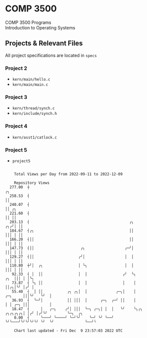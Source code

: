 # COMP 3500
COMP 3500 Programs  
Introduction to Operating Systems  
## Projects & Relevant Files
All project specifications are located in `specs`
### Project 2
- `kern/main/hello.c`
- `kern/main/main.c`
### Project 3
- `kern/thread/synch.c`
- `kern/include/synch.h`
### Project 4
- `kern/asst1/catlock.c`
### Project 5
- `project5`

```

    Total Views per Day from 2022-09-11 to 2022-12-09

    Repository Views
  277.00  ┼                                                                             ╭╮
  258.53  ┤                                                                             ││
  240.07  ┤                                                                             ││ ╭╮
  221.60  ┤                                                                             ││ ││
  203.13  ┤                                             ╭╮                           ╭╮╭╯│ ││
  184.67  ┤╭╮                                           ││                           │││ │ ││
  166.20  ┤││                                           ││                           │││ │ ││
  147.73  ┤││                     ╭╮                  ╭─╯│                           │││ │ ││
  129.27  ┤││                    ╭╯│                  │  │                           │││ │ ││
  110.80  ┼╯│  ╭╮                │ ╰╮                 │  │                           │││ │ ││
   92.33  ┤ │  ││                │  │                ╭╯  ╰╮                      ╭╮  │││ │ │╰╮
   73.87  ┤ ╰╮ ││                │  │                │    │                      ││╭╮│╰╯ │╭╯ │
   55.40  ┤  │ ││           ╭╮ ╭╮│  │             ╭─╮│    │              ╭─╮     │││╰╯   ╰╯  │
   36.93  ┤  ╰─╯│           ││ │││  │      ╭─╮  ╭─╯ ││    │              │ │ ╭─╮ │││         │
   18.47  ┤     │   ╭─╮    ╭╯│ │││  ╰─╮ ╭─╮│ │  │   ╰╯    ╰╮╭╮   ╭╮╭╮╭╮╭╮│ │╭╯ │╭╯╰╯         ╰─╮  ╭╮
    0.00  ┤     ╰───╯ ╰────╯ ╰─╯╰╯    ╰─╯ ╰╯ ╰──╯          ╰╯╰───╯╰╯╰╯╰╯╰╯ ╰╯  ╰╯              ╰──╯╰

    Chart last updated - Fri Dec  9 23:57:03 2022 UTC
    
```
